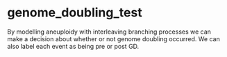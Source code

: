 # genome_doubling_test
By modelling aneuploidy with interleaving branching processes we can make a decision about whether or not genome doubling occurred. We can also label each event as being pre or post GD. 
